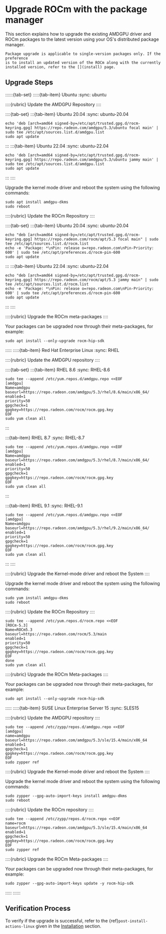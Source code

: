 # Upgrade ROCm with the package manager

This section explains how to upgrade the existing AMDGPU driver and ROCm
packages to the latest version using your OS's distributed package manager.

```{note}
Package upgrade is applicable to single-version packages only. If the preference
is to install an updated version of the ROCm along with the currently
installed version, refer to the [](install) page.
```

## Upgrade Steps

::::::{tab-set}
:::::{tab-item} Ubuntu
:sync: ubuntu

::::{rubric} Update the AMDGPU Repository
::::

::::{tab-set}
:::{tab-item} Ubuntu 20.04
:sync: ubuntu-20.04

```shell
echo 'deb [arch=amd64 signed-by=/etc/apt/trusted.gpg.d/rocm-keyring.gpg] https://repo.radeon.com/amdgpu/5.3/ubuntu focal main' | sudo tee /etc/apt/sources.list.d/amdgpu.list
sudo apt update
```

:::
:::{tab-item} Ubuntu 22.04
:sync: ubuntu-22.04

```shell
echo 'deb [arch=amd64 signed-by=/etc/apt/trusted.gpg.d/rocm-keyring.gpg] https://repo.radeon.com/amdgpu/5.3/ubuntu jammy main' | sudo tee /etc/apt/sources.list.d/amdgpu.list
sudo apt update
```

:::
::::

Upgrade the kernel mode driver and reboot the system using the following
commands:

```shell
sudo apt install amdgpu-dkms
sudo reboot
```

::::{rubric} Update the ROCm Repository
::::

::::{tab-set}
:::{tab-item} Ubuntu 20.04
:sync: ubuntu-20.04

```shell
echo "deb [arch=amd64 signed-by=/etc/apt/trusted.gpg.d/rocm-keyring.gpg] https://repo.radeon.com/rocm/apt/5.3 focal main" | sudo tee /etc/apt/sources.list.d/rocm.list
echo -e 'Package: *\nPin: release o=repo.radeon.com\nPin-Priority: 600' | sudo tee /etc/apt/preferences.d/rocm-pin-600
sudo apt update
```

:::
:::{tab-item} Ubuntu 22.04
:sync: ubuntu-22.04

```shell
echo "deb [arch=amd64 signed-by=/etc/apt/trusted.gpg.d/rocm-keyring.gpg] https://repo.radeon.com/rocm/apt/5.3 jammy main" | sudo tee /etc/apt/sources.list.d/rocm.list
echo -e 'Package: *\nPin: release o=repo.radeon.com\nPin-Priority: 600' | sudo tee /etc/apt/preferences.d/rocm-pin-600
sudo apt update
```

:::
::::

::::{rubric} Upgrade the ROCm meta-packages
::::

Your packages can be upgraded now through their meta-packages, for example:

```shell
sudo apt install --only-upgrade rocm-hip-sdk
```

:::::
:::::{tab-item} Red Hat Enterprise Linux
:sync: RHEL

::::{rubric} Update the AMDGPU repository
::::

::::{tab-set}
:::{tab-item} RHEL 8.6
:sync: RHEL-8.6

```shell
sudo tee --append /etc/yum.repos.d/amdgpu.repo <<EOF
[amdgpu]
Name=amdgpu
baseurl=https://repo.radeon.com/amdgpu/5.3/rhel/8.6/main/x86_64/
enabled=1
priority=50
gpgcheck=1
gpgkey=https://repo.radeon.com/rocm/rocm.gpg.key
EOF
sudo yum clean all
```

:::

:::{tab-item} RHEL 8.7
:sync: RHEL-8.7

```shell
sudo tee --append /etc/yum.repos.d/amdgpu.repo <<EOF
[amdgpu]
Name=amdgpu
baseurl=https://repo.radeon.com/amdgpu/5.3/rhel/8.7/main/x86_64/
enabled=1
priority=50
gpgcheck=1
gpgkey=https://repo.radeon.com/rocm/rocm.gpg.key
EOF
sudo yum clean all
```

:::

:::{tab-item} RHEL 9.1
:sync: RHEL-9.1

```shell
sudo tee --append /etc/yum.repos.d/amdgpu.repo <<EOF
[amdgpu]
Name=amdgpu
baseurl=https://repo.radeon.com/amdgpu/5.3/rhel/9.2/main/x86_64/
enabled=1
priority=50
gpgcheck=1
gpgkey=https://repo.radeon.com/rocm/rocm.gpg.key
EOF
sudo yum clean all
```

:::
::::

::::{rubric} Upgrade the Kernel-mode driver and reboot the System
::::

Upgrade the kernel mode driver and reboot the system using the following
commands:

```shell
sudo yum install amdgpu-dkms
sudo reboot
```

::::{rubric} Update the ROCm Repository
::::

```shell
sudo tee --append /etc/yum.repos.d/rocm.repo <<EOF
[ROCm-5.3]
Name=ROCm5.3
baseurl=https://repo.radeon.com/rocm/5.3/main
enabled=1
priority=50
gpgcheck=1
gpgkey=https://repo.radeon.com/rocm/rocm.gpg.key
EOF
done
sudo yum clean all
```

::::{rubric} Upgrade the ROCm Meta-packages
::::

Your packages can be upgraded now through their meta-packages, for example:

```shell
sudo apt install --only-upgrade rocm-hip-sdk
```

:::::
:::::{tab-item} SUSE Linux Enterprise Server 15
:sync: SLES15

::::{rubric} Update the AMDGPU repository
::::

```shell
sudo tee --append /etc/zypp/repos.d/amdgpu.repo <<EOF
[amdgpu]
name=amdgpu
baseurl=https://repo.radeon.com/amdgpu/5.3/sle/15.4/main/x86_64
enabled=1
gpgcheck=1
gpgkey=https://repo.radeon.com/rocm/rocm.gpg.key
EOF
sudo zypper ref
```

::::{rubric} Upgrade the Kernel-mode driver and reboot the System
::::

Upgrade the kernel mode driver and reboot the system using the following
commands:

```shell
sudo zypper --gpg-auto-import-keys install amdgpu-dkms
sudo reboot
```

::::{rubric} Update the ROCm repository
::::

```shell
sudo tee --append /etc/zypp/repos.d/rocm.repo <<EOF
name=rocm
baseurl=https://repo.radeon.com/amdgpu/5.3/sle/15.4/main/x86_64
enabled=1
gpgcheck=1
gpgkey=https://repo.radeon.com/rocm/rocm.gpg.key
EOF
sudo zypper ref
```

::::{rubric} Upgrade the ROCm Meta-packages
::::

Your packages can be upgraded now through their meta-packages, for example:

```shell
sudo zypper --gpg-auto-import-keys update -y rocm-hip-sdk
```

:::::
::::::

## Verification Process

To verify if the upgrade is successful, refer to the
{ref}`post-install-actions-linux` given in the
[Installation](install) section.
